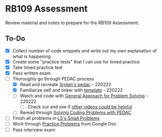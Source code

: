 # RB109 Assessment

Review material and notes to prepare for the RB109 Assessment.

## To-Do

- [x] Collect number of code snippets and write out my own explanation of what is happening
- [x] Create some "practice tests" that I can use for timed practice
- [x] Take timed practice test
- [x] Pass written exam.
- [ ] Thoroughly go through PEDAC process
    - [x] Read and recreate [Srjdan's pedac](./pedac/light_pedac.rb) - 220222
    - [x] Familiarize self and tinker with [template](./pedac/pedac_temp.rb) - 220222
    - [ ] Watch and code with [General Approach for Problem Solving](https://launchschool.com/gists/c013accd) - 220222
        - [ ] Check out and see if [other videos could be helpful](https://launchschool.com/videos)
    - [ ] Reread through [Solving Coding Problems with PEDAC](https://medium.com/launch-school/solving-coding-problems-with-pedac-29141331f93f)
- [ ] Finish all problems in [LS's Small Problems](https://launchschool.com/exercises)
- [ ] Work through [Practice Problems](./interview_assessment/problem_list.md) from Google Doc
- [ ] Pass interview exam